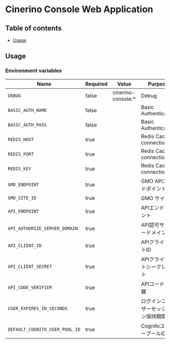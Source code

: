 # Cinerino Console Web Application

## Table of contents

* [Usage](#usage)

## Usage

### Environment variables

| Name                           | Required | Value              | Purpose                |
|--------------------------------|----------|--------------------|------------------------|
| `DEBUG`                        | false    | cinerino-console:* | Debug                  |
| `BASIC_AUTH_NAME`              | false    |                    | Basic Authentication   |
| `BASIC_AUTH_PASS`              | false    |                    | Basic Authentication   |
| `REDIS_HOST`                   | true     |                    | Redis Cache connection |
| `REDIS_PORT`                   | true     |                    | Redis Cache connection |
| `REDIS_KEY`                    | true     |                    | Redis Cache connection |
| `GMO_ENDPOINT`                 | true     |                    | GMO APIエンドポイント         |
| `GMO_SITE_ID`                  | true     |                    | GMO サイトID              |
| `API_ENDPOINT`                 | true     |                    | APIエンドポイント             |
| `API_AUTHORIZE_SERVER_DOMAIN`  | true     |                    | API認可サーバードメイン          |
| `API_CLIENT_ID`                | true     |                    | APIクライアントID            |
| `API_CLIENT_SECRET`            | true     |                    | APIクライアントシークレット        |
| `API_CODE_VERIFIER`            | true     |                    | APIコード検証鍵              |
| `USER_EXPIRES_IN_SECONDS`      | true     |                    | ログインユーザーセッション保持期間      |
| `DEFAULT_COGNITO_USER_POOL_ID` | true     |                    | CognitoユーザープールID       |
